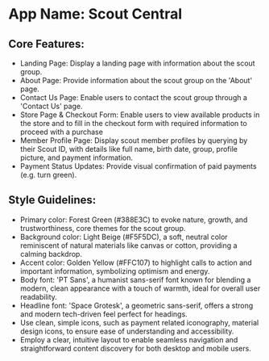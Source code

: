# **App Name**: Scout Central

## Core Features:

- Landing Page: Display a landing page with information about the scout group.
- About Page: Provide information about the scout group on the 'About' page.
- Contact Us Page: Enable users to contact the scout group through a 'Contact Us' page.
- Store Page & Checkout Form: Enable users to view available products in the store and to fill in the checkout form with required information to proceed with a purchase
- Member Profile Page: Display scout member profiles by querying by their Scout ID, with details like full name, birth date, group, profile picture, and payment information.
- Payment Status Updates: Provide visual confirmation of paid payments (e.g. turn green).

## Style Guidelines:

- Primary color: Forest Green (#388E3C) to evoke nature, growth, and trustworthiness, core themes for the scout group.
- Background color: Light Beige (#F5F5DC), a soft, neutral color reminiscent of natural materials like canvas or cotton, providing a calming backdrop.
- Accent color: Golden Yellow (#FFC107) to highlight calls to action and important information, symbolizing optimism and energy.
- Body font: 'PT Sans', a humanist sans-serif font known for blending a modern, clean appearance with a touch of warmth, ideal for overall user readability.
- Headline font: 'Space Grotesk', a geometric sans-serif, offers a strong and modern tech-driven feel perfect for headings.
- Use clean, simple icons, such as payment related iconography, material design icons, to ensure ease of understanding and accessibility.
- Employ a clear, intuitive layout to enable seamless navigation and straightforward content discovery for both desktop and mobile users.